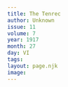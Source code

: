```yaml
---
title: The Tenrec
author: Unknown
issue: 11
volume: 7
year: 1917
month: 27
day: VI
tags:
layout: page.njk
image:
---
```



